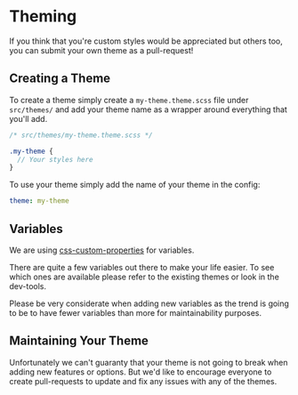 # Theming

If you think that you're custom styles would be appreciated but others too, you can submit your own theme as a pull-request!

## Creating a Theme

To create a theme simply create a `my-theme.theme.scss` file under `src/themes/`
and add your theme name as a wrapper around everything that you'll add.

```scss
/* src/themes/my-theme.theme.scss */

.my-theme {
  // Your styles here
}
```

To use your theme simply add the name of your theme in the config:

```yaml
theme: my-theme
```

## Variables

We are using [css-custom-properties](https://developer.mozilla.org/en-US/docs/Web/CSS/--*) for variables.

There are quite a few variables out there to make your life easier.
To see which ones are available please refer to the existing themes
or look in the dev-tools.

Please be very considerate when adding new variables as the trend
is going to be to have fewer variables than more
for maintainability purposes.

## Maintaining Your Theme

Unfortunately we can't guaranty that your theme is not going to break
when adding new features or options. But we'd like to encourage everyone
to create pull-requests to update and fix any issues with any of the themes.

